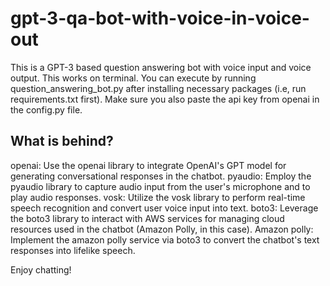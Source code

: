 # gpt-3-qa-bot-with-voice-in-voice-out

This is a GPT-3 based question answering bot with voice input and voice output. This works on terminal. You can execute by running question_answering_bot.py after installing necessary packages (i.e, run requirements.txt first). Make sure you also paste the api key from openai in the config.py file.

## What is behind?

openai: Use the openai library to integrate OpenAI's GPT model for generating conversational responses in the chatbot.
pyaudio: Employ the pyaudio library to capture audio input from the user's microphone and to play audio responses.
vosk: Utilize the vosk library to perform real-time speech recognition and convert user voice input into text.
boto3: Leverage the boto3 library to interact with AWS services for managing cloud resources used in the chatbot (Amazon Polly, in this case).
Amazon polly: Implement the amazon polly service via boto3 to convert the chatbot's text responses into lifelike speech.

Enjoy chatting!
